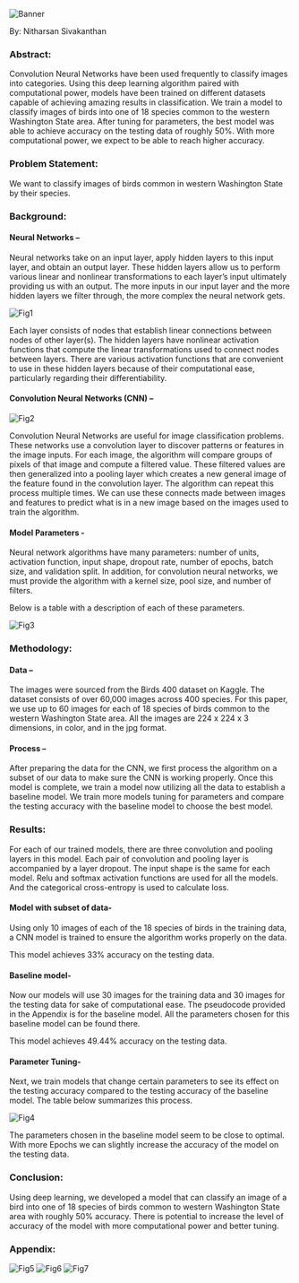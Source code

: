 ![Banner](https://raw.githubusercontent.com/nsivakanthan/nsivakanthan.github.io/master/images/boris-smokrovic-DPXytK8Z59Y-unsplash.jpg 'Banner')

By: Nitharsan Sivakanthan

### Abstract:

Convolution Neural Networks have been used frequently to classify images into categories.
Using this deep learning algorithm paired with computational power, models have been trained
on different datasets capable of achieving amazing results in classification. We train a model to
classify images of birds into one of 18 species common to the western Washington State area. <!--more-->
After tuning for parameters, the best model was able to achieve accuracy on the testing data of
roughly 50%. With more computational power, we expect to be able to reach higher accuracy.

### Problem Statement:

We want to classify images of birds common in western Washington State by their species.

### Background:

#### Neural Networks –

Neural networks take on an input layer, apply hidden layers to this input layer, and obtain an
output layer. These hidden layers allow us to perform various linear and nonlinear
transformations to each layer’s input ultimately providing us with an output. The more inputs in
our input layer and the more hidden layers we filter through, the more complex the neural
network gets.

![Fig1](https://raw.githubusercontent.com/nsivakanthan/ML-Research-Papers/main/Figures-Image-Classification-Birds/fig1.JPG 'Fig1')

Each layer consists of nodes that establish linear connections between nodes of other layer(s). The hidden layers have nonlinear activation functions that compute the linear transformations used to connect nodes between layers. There are various activation functions that are convenient to use in these hidden layers because of their computational ease, particularly regarding their differentiability. 

#### Convolution Neural Networks (CNN) –

![Fig2](https://raw.githubusercontent.com/nsivakanthan/ML-Research-Papers/main/Figures-Image-Classification-Birds/fig2.JPG 'Fig2')

Convolution Neural Networks are useful for image classification problems. These networks use
a convolution layer to discover patterns or features in the image inputs. For each image, the
algorithm will compare groups of pixels of that image and compute a filtered value. These
filtered values are then generalized into a pooling layer which creates a new general image of
the feature found in the convolution layer. The algorithm can repeat this process multiple
times. We can use these connects made between images and features to predict what is in a
new image based on the images used to train the algorithm.

#### Model Parameters -

Neural network algorithms have many parameters: number of units, activation function, input
shape, dropout rate, number of epochs, batch size, and validation split. In addition, for
convolution neural networks, we must provide the algorithm with a kernel size, pool size, and
number of filters.

Below is a table with a description of each of these parameters.

![Fig3](https://raw.githubusercontent.com/nsivakanthan/ML-Research-Papers/main/Figures-Image-Classification-Birds/fig3.JPG 'Fig3')

### Methodology:

#### Data –

The images were sourced from the Birds 400 dataset on Kaggle. The dataset consists of over 60,000 images across 400 species. For this paper, we use up to 60 images for each of 18 species of birds common to the western Washington State area. All the images are 224 x 224 x 3 dimensions, in color, and in the jpg format. 

#### Process – 

After preparing the data for the CNN, we first process the algorithm on a subset of our data to make sure the CNN is working properly. Once this model is complete, we train a model now utilizing all the data to establish a baseline model. We train more models tuning for parameters and compare the testing accuracy with the baseline model to choose the best model. 

### Results:

For each of our trained models, there are three convolution and pooling layers in this model. Each pair of convolution and pooling layer is accompanied by a layer dropout. The input shape is the same for each model. Relu and softmax activation functions are used for all the models. And the categorical cross-entropy is used to calculate loss. 

#### Model with subset of data-

Using only 10 images of each of the 18 species of birds in the training data, a CNN model is trained to ensure the algorithm works properly on the data.

This model achieves 33% accuracy on the testing data.

#### Baseline model-

Now our models will use 30 images for the training data and 30 images for the testing data for sake of computational ease. The pseudocode provided in the Appendix is for the baseline model. All the parameters chosen for this baseline model can be found there.

This model achieves 49.44% accuracy on the testing data.

#### Parameter Tuning-

Next, we train models that change certain parameters to see its effect on the testing accuracy compared to the testing accuracy of the baseline model. The table below summarizes this process.

![Fig4](https://raw.githubusercontent.com/nsivakanthan/ML-Research-Papers/main/Figures-Image-Classification-Birds/fig4.JPG 'Fig4')

The parameters chosen in the baseline model seem to be close to optimal. With more Epochs we can slightly increase the accuracy of the model on the testing data. 

### Conclusion:

Using deep learning, we developed a model that can classify an image of a bird into one of 18 species of birds common to western Washington State area with roughly 50% accuracy. There is potential to increase the level of accuracy of the model with more computational power and better tuning. 

### Appendix:

![Fig5](https://raw.githubusercontent.com/nsivakanthan/ML-Research-Papers/main/Figures-Image-Classification-Birds/fig5.JPG 'Fig5')
![Fig6](https://raw.githubusercontent.com/nsivakanthan/ML-Research-Papers/main/Figures-Image-Classification-Birds/fig6.JPG 'Fig6')
![Fig7](https://raw.githubusercontent.com/nsivakanthan/ML-Research-Papers/main/Figures-Image-Classification-Birds/fig7.JPG 'Fig7')
